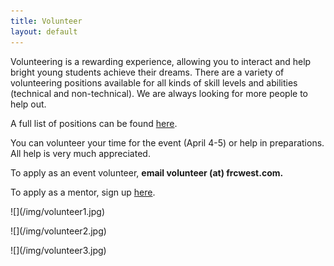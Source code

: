 ```yaml
---
title: Volunteer
layout: default
---
```


Volunteering is a rewarding experience, allowing you to interact and help bright young students achieve their dreams. There are a variety of volunteering positions available for all kinds of skill levels and abilities (technical and non-technical). We are always looking for more people to help out.

A full list of positions can be found [here](http://www.usfirst.org/community/volunteers/frc-volunteer-event-positions).

You can volunteer your time for the event (April 4-5) or help in preparations. All help is very much appreciated.

To apply as an event volunteer, **email volunteer (at) frcwest.com.**

To apply as a mentor, sign up [here](/mentors).

<p>![](/img/volunteer1.jpg)
<p>![](/img/volunteer2.jpg)
<p>![](/img/volunteer3.jpg)
